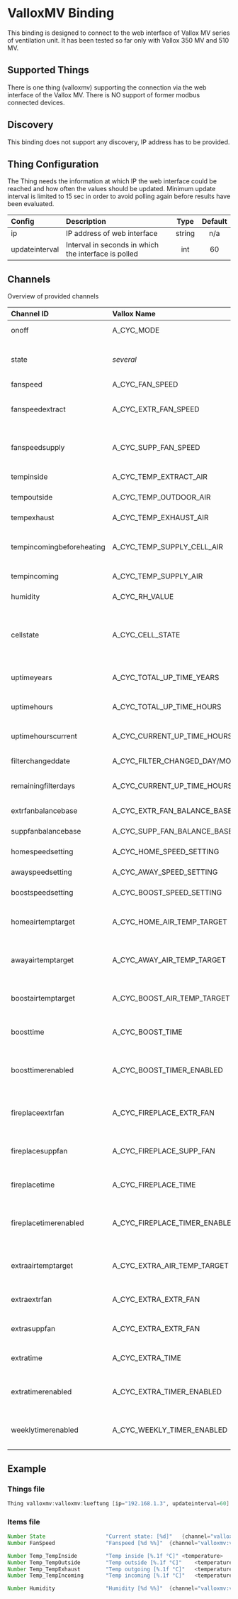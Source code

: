 # ValloxMV Binding

This binding is designed to connect to the web interface of Vallox MV series of ventilation unit.
It has been tested so far only with Vallox 350 MV and 510 MV.

## Supported Things

There is one thing (valloxmv) supporting the connection via the web interface of the Vallox MV. There is NO support of former modbus connected devices.

## Discovery

This binding does not support any discovery, IP address has to be provided.

## Thing Configuration

The Thing needs the information at which IP the web interface could be reached and how often the values should be updated.
Minimum update interval is limited to 15 sec in order to avoid polling again before results have been evaluated.

| Config         | Description                                          |  Type  | Default |
|:---------------|:-----------------------------------------------------|:------:|:-------:|
| ip             | IP address of web interface                          | string |   n/a   |
| updateinterval | Interval in seconds in which the interface is polled |  int   |   60    |

## Channels

Overview of provided channels

| Channel ID                | Vallox Name                             | Description                                | Read/Write |                          Values                          |
|:--------------------------|:----------------------------------------|:-------------------------------------------|:----------:|:--------------------------------------------------------:|
| onoff                     | A_CYC_MODE                              | On off switch                              |     rw     |                          On/Off                          |
| state                     | _several_                               | Current state of ventilation unit          |     rw     |          1=FIREPLACE, 2=AWAY, 3=ATHOME, 4=BOOST          |
| fanspeed                  | A_CYC_FAN_SPEED                         | Fan speed                                  |     r      |                       0 - 100 (%)                        |
| fanspeedextract           | A_CYC_EXTR_FAN_SPEED                    | Fan speed of extracting fan                |     r      |                          1/min                           |
| fanspeedsupply            | A_CYC_SUPP_FAN_SPEED                    | Fan speed of supplying fan                 |     r      |                          1/min                           |
| tempinside                | A_CYC_TEMP_EXTRACT_AIR                  | Extracted air temp                         |     r      |                       Number (°C)                        |
| tempoutside               | A_CYC_TEMP_OUTDOOR_AIR                  | Outside air temp                           |     r      |                       Number (°C)                        |
| tempexhaust               | A_CYC_TEMP_EXHAUST_AIR                  | Exhausted air temp                         |     r      |                       Number (°C)                        |
| tempincomingbeforeheating | A_CYC_TEMP_SUPPLY_CELL_AIR              | Incoming air temp (pre heating)            |     r      |                       Number (°C)                        |
| tempincoming              | A_CYC_TEMP_SUPPLY_AIR                   | Incoming air temp                          |     r      |                       Number (°C)                        |
| humidity                  | A_CYC_RH_VALUE                          | Extracted air humidity                     |     r      |                       0 - 100 (%)                        |
| cellstate                 | A_CYC_CELL_STATE                        | Current cell state                         |     r      | 0=heat recovery, 1=cool recovery, 2=bypass, 3=defrosting |
| uptimeyears               | A_CYC_TOTAL_UP_TIME_YEARS               | Total uptime years                         |     r      |                            Y                             |
| uptimehours               | A_CYC_TOTAL_UP_TIME_HOURS               | Total uptime hours                         |     r      |                            h                             |
| uptimehourscurrent        | A_CYC_CURRENT_UP_TIME_HOURS             | Current uptime in hours                    |     r      |                            h                             |
| filterchangeddate         | A\_CYC\_FILTER\_CHANGED\_DAY/MONTH/YEAR | Last filter change                         |     r      |                           date                           |
| remainingfilterdays       | A_CYC_CURRENT_UP_TIME_HOURS             | Days until filter change                   |     r      |                            d                             |
| extrfanbalancebase        | A_CYC_EXTR_FAN_BALANCE_BASE             | Extract fan base speed                     |     rw     |                       0 - 100 (%)                        |
| suppfanbalancebase        | A_CYC_SUPP_FAN_BALANCE_BASE             | Supply fan base speed                      |     rw     |                       0 - 100 (%)                        |
| homespeedsetting          | A_CYC_HOME_SPEED_SETTING                | Home fan speed                             |     rw     |                       0 - 100 (%)                        |
| awayspeedsetting          | A_CYC_AWAY_SPEED_SETTING                | Away fan speed                             |     rw     |                       0 - 100 (%)                        |
| boostspeedsetting         | A_CYC_BOOST_SPEED_SETTING               | Boost fan speed                            |     rw     |                       0 - 100 (%)                        |
| homeairtemptarget         | A_CYC_HOME_AIR_TEMP_TARGET              | Target temperature in home state           |     rw     |                       Number (°C)                        |
| awayairtemptarget         | A_CYC_AWAY_AIR_TEMP_TARGET              | Target temperature in away state           |     rw     |                       Number (°C)                        |
| boostairtemptarget        | A_CYC_BOOST_AIR_TEMP_TARGET             | Target temperature in boost state          |     rw     |                       Number (°C)                        |
| boosttime                 | A_CYC_BOOST_TIME                        | Timer value in boost profile               |     rw     |                     1 - 65535 (min)                      |
| boosttimerenabled         | A_CYC_BOOST_TIMER_ENABLED               | Timer enabled setting in boost profile     |     rw     |                          On/Off                          |
| fireplaceextrfan          | A_CYC_FIREPLACE_EXTR_FAN                | Fireplace profile extract fan speed        |     rw     |                       0 - 100 (%)                        |
| fireplacesuppfan          | A_CYC_FIREPLACE_SUPP_FAN                | Fireplace profile supply fan speed         |     rw     |                       0 - 100 (%)                        |
| fireplacetime             | A_CYC_FIREPLACE_TIME                    | Timer value in fireplace profile           |     rw     |                     1 - 65535 (min)                      |
| fireplacetimerenabled     | A_CYC_FIREPLACE_TIMER_ENABLED           | Timer enabled setting in fireplace profile |     rw     |                          On/Off                          |
| extraairtemptarget        | A_CYC_EXTRA_AIR_TEMP_TARGET             | Target temperature in extra profile        |     rw     |                       Number (°C)                        |
| extraextrfan              | A_CYC_EXTRA_EXTR_FAN                    | Extra profile extract fan speed            |     rw     |                       0 - 100 (%)                        |
| extrasuppfan              | A_CYC_EXTRA_EXTR_FAN                    | Extra profile supply fan speed             |     rw     |                       0 - 100 (%)                        |
| extratime                 | A_CYC_EXTRA_TIME                        | Timer value in extra profile               |     rw     |                     1 - 65535 (min)                      |
| extratimerenabled         | A_CYC_EXTRA_TIMER_ENABLED               | Timer enabled setting in extra profile     |     rw     |                          On/Off                          |
| weeklytimerenabled        | A_CYC_WEEKLY_TIMER_ENABLED              | Weekly timer enabled setting               |     rw     |                          On/Off                          |

## Example

### Things file

```java
Thing valloxmv:valloxmv:lueftung [ip="192.168.1.3", updateinterval=60]
```

### Items file

```java
Number State                   "Current state: [%d]"   {channel="valloxmv:valloxmv:lueftung:state"}
Number FanSpeed                "Fanspeed [%d %%]"  {channel="valloxmv:valloxmv:lueftung:fanspeed"}

Number Temp_TempInside         "Temp inside [%.1f °C]" <temperature>    {channel="valloxmv:valloxmv:lueftung:tempinside"}
Number Temp_TempOutside        "Temp outside [%.1f °C]"    <temperature>      {channel="valloxmv:valloxmv:lueftung:tempoutside"}
Number Temp_TempExhaust        "Temp outgoing [%.1f °C]"   <temperature>   {channel="valloxmv:valloxmv:lueftung:tempexhaust"}
Number Temp_TempIncoming       "Temp incoming [%.1f °C]"   <temperature>   {channel="valloxmv:valloxmv:lueftung:tempincoming"}

Number Humidity                "Humidity [%d %%]"  {channel="valloxmv:valloxmv:lueftung:humidity"}
```

